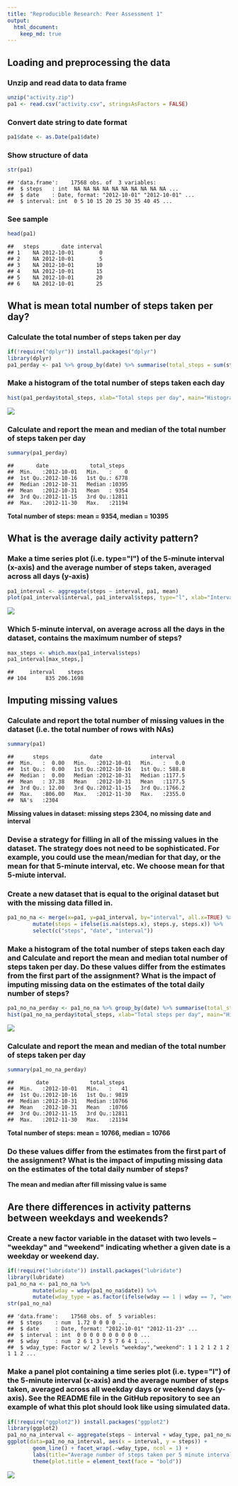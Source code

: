 ```yaml
---
title: "Reproducible Research: Peer Assessment 1"
output: 
  html_document:
    keep_md: true
---
```




## Loading and preprocessing the data
### Unzip and read data to data frame

```r
unzip("activity.zip")
pa1 <- read.csv("activity.csv", stringsAsFactors = FALSE)
```
### Convert date string to date format

```r
pa1$date <- as.Date(pa1$date)
```
### Show structure of data

```r
str(pa1)
```

```
## 'data.frame':	17568 obs. of  3 variables:
##  $ steps   : int  NA NA NA NA NA NA NA NA NA NA ...
##  $ date    : Date, format: "2012-10-01" "2012-10-01" ...
##  $ interval: int  0 5 10 15 20 25 30 35 40 45 ...
```
### See sample

```r
head(pa1)
```

```
##   steps       date interval
## 1    NA 2012-10-01        0
## 2    NA 2012-10-01        5
## 3    NA 2012-10-01       10
## 4    NA 2012-10-01       15
## 5    NA 2012-10-01       20
## 6    NA 2012-10-01       25
```
## What is mean total number of steps taken per day?
### Calculate the total number of steps taken per day

```r
if(!require("dplyr")) install.packages("dplyr")
library(dplyr)
pa1_perday <- pa1 %>% group_by(date) %>% summarise(total_steps = sum(steps, na.rm = TRUE))
```
### Make a histogram of the total number of steps taken each day

```r
hist(pa1_perday$total_steps, xlab="Total steps per day", main="Histogram total steps per day")
```

![](PA1_template_files/figure-html/unnamed-chunk-7-1.png)<!-- -->

### Calculate and report the mean and median of the total number of steps taken per day

```r
summary(pa1_perday)
```

```
##       date             total_steps   
##  Min.   :2012-10-01   Min.   :    0  
##  1st Qu.:2012-10-16   1st Qu.: 6778  
##  Median :2012-10-31   Median :10395  
##  Mean   :2012-10-31   Mean   : 9354  
##  3rd Qu.:2012-11-15   3rd Qu.:12811  
##  Max.   :2012-11-30   Max.   :21194
```
**Total number of steps: mean = 9354, median = 10395**

## What is the average daily activity pattern?
### Make a time series plot (i.e. type="l") of the 5-minute interval (x-axis) and the average number of steps taken, averaged across all days (y-axis)

```r
pa1_interval <- aggregate(steps ~ interval, pa1, mean)
plot(pa1_interval$interval, pa1_interval$steps, type="l", xlab="Interval", ylab="Average steps", main="Average number of steps taken per 5 minute interval across all days")
```

![](PA1_template_files/figure-html/unnamed-chunk-9-1.png)<!-- -->

### Which 5-minute interval, on average across all the days in the dataset, contains the maximum number of steps?

```r
max_steps <- which.max(pa1_interval$steps)
pa1_interval[max_steps,]
```

```
##     interval    steps
## 104      835 206.1698
```

## Imputing missing values
### Calculate and report the total number of missing values in the dataset (i.e. the total number of rows with NAs)

```r
summary(pa1)
```

```
##      steps             date               interval     
##  Min.   :  0.00   Min.   :2012-10-01   Min.   :   0.0  
##  1st Qu.:  0.00   1st Qu.:2012-10-16   1st Qu.: 588.8  
##  Median :  0.00   Median :2012-10-31   Median :1177.5  
##  Mean   : 37.38   Mean   :2012-10-31   Mean   :1177.5  
##  3rd Qu.: 12.00   3rd Qu.:2012-11-15   3rd Qu.:1766.2  
##  Max.   :806.00   Max.   :2012-11-30   Max.   :2355.0  
##  NA's   :2304
```
**Missing values in dataset: missing steps 2304, no missing date and interval**

### Devise a strategy for filling in all of the missing values in the dataset. The strategy does not need to be sophisticated. For example, you could use the mean/median for that day, or the mean for that 5-minute interval, etc. We choose mean for that 5-miute interval.
### Create a new dataset that is equal to the original dataset but with the missing data filled in.

```r
pa1_no_na <- merge(x=pa1, y=pa1_interval, by="interval", all.x=TRUE) %>% 
        mutate(steps = ifelse(is.na(steps.x), steps.y, steps.x)) %>% 
        select(c("steps", "date", "interval"))
```
### Make a histogram of the total number of steps taken each day and Calculate and report the mean and median total number of steps taken per day. Do these values differ from the estimates from the first part of the assignment? What is the impact of imputing missing data on the estimates of the total daily number of steps?

```r
pa1_no_na_perday <- pa1_no_na %>% group_by(date) %>% summarise(total_steps = sum(steps))
hist(pa1_no_na_perday$total_steps, xlab="Total steps per day", main="Histogram total steps per day")
```

![](PA1_template_files/figure-html/unnamed-chunk-13-1.png)<!-- -->

### Calculate and report the mean and median of the total number of steps taken per day

```r
summary(pa1_no_na_perday)
```

```
##       date             total_steps   
##  Min.   :2012-10-01   Min.   :   41  
##  1st Qu.:2012-10-16   1st Qu.: 9819  
##  Median :2012-10-31   Median :10766  
##  Mean   :2012-10-31   Mean   :10766  
##  3rd Qu.:2012-11-15   3rd Qu.:12811  
##  Max.   :2012-11-30   Max.   :21194
```
**Total number of steps: mean = 10766, median = 10766**

### Do these values differ from the estimates from the first part of the assignment? What is the impact of imputing missing data on the estimates of the total daily number of steps?
**The mean and median after fill missing value is same**

## Are there differences in activity patterns between weekdays and weekends?
### Create a new factor variable in the dataset with two levels – "weekday" and "weekend" indicating whether a given date is a weekday or weekend day.

```r
if(!require("lubridate")) install.packages("lubridate")
library(lubridate)
pa1_no_na <- pa1_no_na %>% 
        mutate(wday = wday(pa1_no_na$date)) %>%
        mutate(wday_type = as.factor(ifelse(wday == 1 | wday == 7, "weekend", "weekday")))
str(pa1_no_na)
```

```
## 'data.frame':	17568 obs. of  5 variables:
##  $ steps    : num  1.72 0 0 0 0 ...
##  $ date     : Date, format: "2012-10-01" "2012-11-23" ...
##  $ interval : int  0 0 0 0 0 0 0 0 0 0 ...
##  $ wday     : num  2 6 1 3 7 5 7 6 4 1 ...
##  $ wday_type: Factor w/ 2 levels "weekday","weekend": 1 1 2 1 2 1 2 1 1 2 ...
```

### Make a panel plot containing a time series plot (i.e. type="l") of the 5-minute interval (x-axis) and the average number of steps taken, averaged across all weekday days or weekend days (y-axis). See the README file in the GitHub repository to see an example of what this plot should look like using simulated data.

```r
if(!require("ggplot2")) install.packages("ggplot2")
library(ggplot2)
pa1_no_na_interval <- aggregate(steps ~ interval + wday_type, pa1_no_na, mean)
ggplot(data=pa1_no_na_interval, aes(x = interval, y = steps)) +
        geom_line() + facet_wrap(.~wday_type, ncol = 1) +
        labs(title="Average number of steps taken per 5 minute interval across all days", x="Interval", y="Average steps") +
        theme(plot.title = element_text(face = "bold"))
```

![](PA1_template_files/figure-html/unnamed-chunk-16-1.png)<!-- -->
